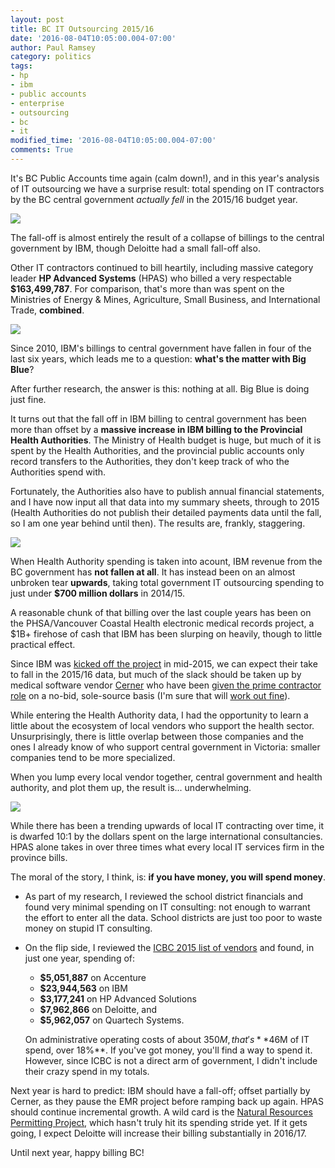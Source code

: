 ```yaml
---
layout: post
title: BC IT Outsourcing 2015/16
date: '2016-08-04T10:05:00.004-07:00'
author: Paul Ramsey
category: politics
tags:
- hp
- ibm
- public accounts
- enterprise
- outsourcing
- bc
- it
modified_time: '2016-08-04T10:05:00.004-07:00'
comments: True
---
```


It's BC Public Accounts time again (calm down!), and in this year's analysis of IT outsourcing we have a surprise result: total spending on IT contractors by the BC central government *actually fell* in the 2015/16 budget year.

<img src="https://docs.google.com/spreadsheets/d/1K-1uC0GJ9Nb9OqR4_y3nK3NcTwHUFOS6kVDb16AjOhk/pubchart?oid=4&format=image" />

The fall-off is almost entirely the result of a collapse of billings to the central government by IBM, though Deloitte had a small fall-off also. 

Other IT contractors continued to bill heartily, including massive category leader **HP Advanced Systems** (HPAS) who billed a very respectable **$163,499,787**. For comparison, that's more than was spent on the Ministries of Energy & Mines, Agriculture, Small Business, and International Trade, **combined**.

<img src="https://docs.google.com/spreadsheets/d/1K-1uC0GJ9Nb9OqR4_y3nK3NcTwHUFOS6kVDb16AjOhk/pubchart?oid=2&format=image" />

Since 2010, IBM's billings to central government have fallen in four of the last six years, which leads me to a question: **what's the matter with Big Blue**?

After further research, the answer is this: nothing at all. Big Blue is doing just fine.

It turns out that the fall off in IBM billing to central government has been more than offset by a **massive increase in IBM billing to the Provincial Health Authorities**.  The Ministry of Health budget is huge, but much of it is spent by the Health Authorities, and the provincial public accounts only record transfers to the Authorities, they don't keep track of who the Authorities spend with.

Fortunately, the Authorities also have to publish annual financial statements, and I have now input all that data into my summary sheets, through to 2015 (Health Authorities do not publish their detailed payments data until the fall, so I am one year behind until then). The results are, frankly, staggering.

<img src="https://docs.google.com/spreadsheets/d/1K-1uC0GJ9Nb9OqR4_y3nK3NcTwHUFOS6kVDb16AjOhk/pubchart?oid=907865086&format=image" />

When Health Authority spending is taken into acount, IBM revenue from the BC government has **not fallen at all**. It has instead been on an almost unbroken tear **upwards**, taking total government IT outsourcing spending to just under **$700 million dollars** in 2014/15.

A reasonable chunk of that billing over the last couple years has been on the PHSA/Vancouver Coastal Health electronic medical records project, a $1B+ firehose of cash that IBM has been slurping on heavily, though to little practical effect. 

Since IBM was [kicked off the project](http://www.canhealth.com/blog/cerner-to-take-charge-of-bc-ehr-project/) in mid-2015, we can expect their take to fall in the 2015/16 data, but much of the slack should be taken up by medical software vendor [Cerner](http://www.cerner.com/) who have been [given the prime contractor role](http://vancouversun.com/news/staff-blogs/breaking-news-health-minister-says-he-read-riot-act-to-it-leaders-over-megaproject-problems-ibm-out-cerner-in) on a no-bid, sole-source basis (I'm sure that will [work out fine](http://blogs.wsj.com/cio/2012/06/26/kansas-hospitals-failed-emr-project-shows-peril-of-vendor-relations-gone-bad/)).

While entering the Health Authority data, I had the opportunity to learn a little about the ecosystem of local vendors who support the health sector. Unsurprisingly, there is little overlap between those companies and the ones I already know of who support central government in Victoria: smaller companies tend to be more specialized. 

When you lump every local vendor together, central government and health authority, and plot them up, the result is... underwhelming.

<img src="https://docs.google.com/spreadsheets/d/1K-1uC0GJ9Nb9OqR4_y3nK3NcTwHUFOS6kVDb16AjOhk/pubchart?oid=2086826175&format=image" />

While there has been a trending upwards of local IT contracting over time, it is dwarfed 10:1 by the dollars spent on the large international consultancies. HPAS alone takes in over three times what every local IT services firm in the province bills.

The moral of the story, I think, is: **if you have money, you will spend money**. 

* As part of my research, I reviewed the school district financials and found very minimal spending on IT consulting: not enough to warrant the effort to enter all the data. School districts are just too poor to waste money on stupid IT consulting.
* On the flip side, I reviewed the [ICBC 2015 list of vendors](http://www.icbc.com/about-icbc/company-info/Documents/Statement-of-financial-info-2015.pdf) and found, in just one year, spending of:
    
  * **$5,051,887** on Accenture
  * **$23,944,563** on IBM
  * **$3,177,241** on HP Advanced Solutions
  * **$7,962,866** on Deloitte, and
  * **$5,962,057** on Quartech Systems.

  On administrative operating costs of about $350M, that's **$46M of IT spend, over 18%**. If you've got money, you'll find a way to spend it. However, since ICBC is not a direct arm of government, I didn't include their crazy spend in my totals.
  
Next year is hard to predict: IBM should have a fall-off; offset partially by Cerner, as they pause the EMR project before ramping back up again. HPAS should continue incremental growth. A wild card is the [Natural Resources Permitting Project](/2016/05/nrpp-on-time-budget.html), which hasn't truly hit its spending stride yet. If it gets going, I expect Deloitte will increase their billing substantially in 2016/17.

Until next year, happy billing BC!
